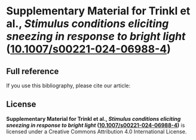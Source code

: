 # Supplementary Material for Trinkl et al., *Stimulus conditions eliciting sneezing in response to bright light* ([10.1007/s00221-024-06988-4](https://doi.org/10.1007/s00221-024-06988-4))

## Full reference

If you use this bibliography, please cite our article:



## License

**Supplementary Material for Trinkl et al., *Stimulus conditions eliciting sneezing in response to bright light* ([10.1007/s00221-024-06988-4](https://doi.org/10.1007/s00221-024-06988-4))** is licensed under a Creative Commons Attribution 4.0 International License.

